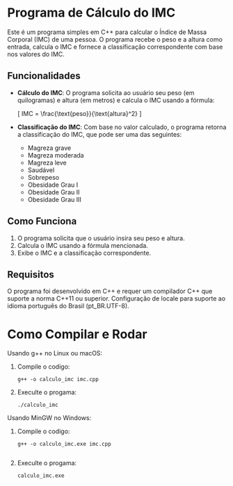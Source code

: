 # Programa de Cálculo do IMC

Este é um programa simples em C++ para calcular o Índice de Massa Corporal (IMC) de uma pessoa. O programa recebe o peso e a altura como entrada, calcula o IMC e fornece a classificação correspondente com base nos valores do IMC.

## Funcionalidades

- **Cálculo do IMC**: O programa solicita ao usuário seu peso (em quilogramas) e altura (em metros) e calcula o IMC usando a fórmula:

  \[
  IMC = \frac{\text{peso}}{\text{altura}^2}
  \]

- **Classificação do IMC**: Com base no valor calculado, o programa retorna a classificação do IMC, que pode ser uma das seguintes:

  - Magreza grave
  - Magreza moderada
  - Magreza leve
  - Saudável
  - Sobrepeso
  - Obesidade Grau I
  - Obesidade Grau II
  - Obesidade Grau III

## Como Funciona

1. O programa solicita que o usuário insira seu peso e altura.
2. Calcula o IMC usando a fórmula mencionada.
3. Exibe o IMC e a classificação correspondente.

## Requisitos
O programa foi desenvolvido em C++ e requer um compilador C++ que suporte a norma C++11 ou superior.
Configuração de locale para suporte ao idioma português do Brasil (pt_BR.UTF-8).

# Como Compilar e Rodar

Usando g++ no Linux ou macOS:
1. Compile o codigo:
   ```text
   g++ -o calculo_imc imc.cpp

2. Execulte o progama:
   ```text
   ./calculo_imc

Usando MinGW no Windows:
1. Compile o codigo:
   ```text
   g++ -o calculo_imc.exe imc.cpp


2. Execulte o progama:
   ```text
   calculo_imc.exe
 
   










